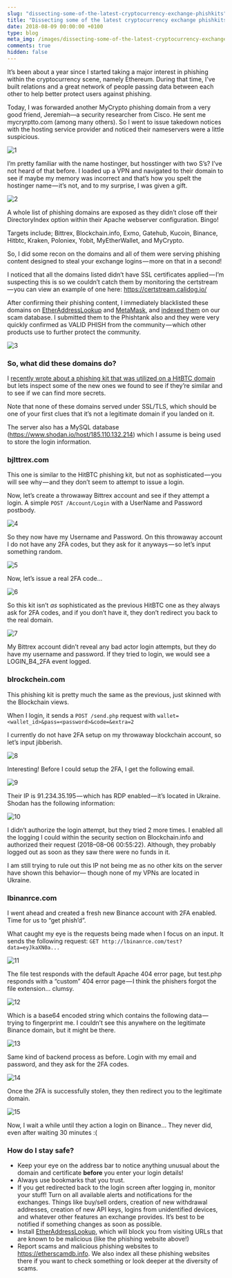 ```yaml
---
slug: "dissecting-some-of-the-latest-cryptocurrency-exchange-phishkits"
title: "Dissecting some of the latest cryptocurrency exchange phishkits"
date: 2018-08-09 00:00:00 +0100
type: blog
meta_img: /images/dissecting-some-of-the-latest-cryptocurrency-exchange-phishkits/meta.png 
comments: true
hidden: false
---
```


It’s been about a year since I started taking a major interest in phishing within the cryptocurrency scene, namely Ethereum. During that time, I’ve built relations and a great network of people passing data between each other to help better protect users against phishing.

Today, I was forwarded another MyCrypto phishing domain from a very good friend, Jeremiah—a security researcher from Cisco. He sent me mycryrptto.com (among many others). So I went to issue takedown notices with the hosting service provider and noticed their nameservers were a little suspicious.

![1](./images/dissecting-some-of-the-latest-cryptocurrency-exchange-phishkits/1.png)

I’m pretty familiar with the name hostinger, but hosstinger with two S’s? I’ve not heard of that before. I loaded up a VPN and navigated to their domain to see if maybe my memory was incorrect and that’s how you spelt the hostinger name — it’s not, and to my surprise, I was given a gift.

![2](./images/dissecting-some-of-the-latest-cryptocurrency-exchange-phishkits/2.png)

A whole list of phishing domains are exposed as they didn’t close off their DirectoryIndex option within their Apache webserver configuration. Bingo!

Targets include; Bittrex, Blockchain.info, Exmo, Gatehub, Kucoin, Binance, Hitbtc, Kraken, Poloniex, Yobit, MyEtherWallet, and MyCrypto.

So, I did some recon on the domains and all of them were serving phishing content designed to steal your exchange logins — more on that in a second!

I noticed that all the domains listed didn’t have SSL certificates applied — I’m suspecting this is so we couldn’t catch them by monitoring the certstream — you can view an example of one here: https://certstream.calidog.io/

After confirming their phishing content, I immediately blacklisted these domains on [EtherAddressLookup](https://github.com/409H/EtherAddressLookup#etheraddresslookup) and [MetaMask](https://metamask.io/), and [indexed them](https://github.com/MrLuit/EtherScamDB/commit/4717a1f2fb6289654b6370495e3e1306ff01ad2d) on our scam database. I submitted them to the Phishtank also and they were very quickly confirmed as VALID PHISH from the community — which other products use to further protect the community.

![3](./images/dissecting-some-of-the-latest-cryptocurrency-exchange-phishkits/3.png)

### So, what did these domains do?

I [recently wrote about a phishing kit that was utilized on a HitBTC domain](/dissecting-a-hitbtc-phishing-site) but lets inspect some of the new ones we found to see if they’re similar and to see if we can find more secrets.

Note that none of these domains served under SSL/TLS, which should be one of your first clues that it’s not a legitimate domain if you landed on it.

The server also has a MySQL database (https://www.shodan.io/host/185.110.132.214) which I assume is being used to store the login information.

### bjlttrex.com

This one is similar to the HitBTC phishing kit, but not as sophisticated — you will see why — and they don’t seem to attempt to issue a login.

Now, let’s create a throwaway Bittrex account and see if they attempt a login. A simple `POST /Account/Login` with a UserName and Password postbody.

![4](./images/dissecting-some-of-the-latest-cryptocurrency-exchange-phishkits/4.png)

So they now have my Username and Password. On this throwaway account I do not have any 2FA codes, but they ask for it anyways — so let’s input something random.

![5](./images/dissecting-some-of-the-latest-cryptocurrency-exchange-phishkits/5.png)

Now, let’s issue a real 2FA code…

![6](./images/dissecting-some-of-the-latest-cryptocurrency-exchange-phishkits/6.png)

So this kit isn’t *as* sophisticated as the previous HitBTC one as they always ask for 2FA codes, and if you don’t have it, they don’t redirect you back to the real domain.

![7](./images/dissecting-some-of-the-latest-cryptocurrency-exchange-phishkits/7.png)

My Bittrex account didn’t reveal any bad actor login attempts, but they do have my username and password. If they tried to login, we would see a LOGIN_B4_2FA event logged.

### blrockchein.com

This phishing kit is pretty much the same as the previous, just skinned with the Blockchain views.

When I login, it sends a `POST /send.php` request with `wallet=<wallet_id>&pass=<password>&code=&extra=2`

I currently do not have 2FA setup on my throwaway blockchain account, so let’s input jibberish.

![8](./images/dissecting-some-of-the-latest-cryptocurrency-exchange-phishkits/8.png)

Interesting! Before I could setup the 2FA, I get the following email.

![9](./images/dissecting-some-of-the-latest-cryptocurrency-exchange-phishkits/9.png)

Their IP is 91.234.35.195 — which has RDP enabled — it’s located in Ukraine. Shodan has the following information:

![10](./images/dissecting-some-of-the-latest-cryptocurrency-exchange-phishkits/10.png)

I didn’t authorize the login attempt, but they tried 2 more times. I enabled all the logging I could within the security section on Blockchain.info and authorized their request (2018–08–06 00:55:22). Although, they probably logged out as soon as they saw there were no funds in it.

I am still trying to rule out this IP not being me as no other kits on the server have shown this behavior— though none of my VPNs are located in Ukraine.

### lbinanrce.com

I went ahead and created a fresh new Binance account with 2FA enabled. Time for us to “get phish’d”.

What caught my eye is the requests being made when I focus on an input. It sends the following request: `GET http://lbinanrce.com/test?data=eyJkaXN0a...`

![11](./images/dissecting-some-of-the-latest-cryptocurrency-exchange-phishkits/11.png)

The file test responds with the default Apache 404 error page, but test.php responds with a “custom” 404 error page — I think the phishers forgot the file extension… clumsy.

![12](./images/dissecting-some-of-the-latest-cryptocurrency-exchange-phishkits/12.png)

Which is a base64 encoded string which contains the following data — trying to fingerprint me. I couldn’t see this anywhere on the legitimate Binance domain, but it might be there.

![13](./images/dissecting-some-of-the-latest-cryptocurrency-exchange-phishkits/13.png)

Same kind of backend process as before. Login with my email and password, and they ask for the 2FA codes.

![14](./images/dissecting-some-of-the-latest-cryptocurrency-exchange-phishkits/14.png)

Once the 2FA is successfully stolen, they then redirect you to the legitimate domain.

![15](./images/dissecting-some-of-the-latest-cryptocurrency-exchange-phishkits/15.png)

Now, I wait a while until they action a login on Binance… They never did, even after waiting 30 minutes :(

### How do I stay safe?

* Keep your eye on the address bar to notice anything unusual about the domain and certificate **before** you enter your login details!
* Always use bookmarks that you trust.
* If you get redirected back to the login screen after logging in, monitor your stuff!
Turn on all available alerts and notifications for the exchanges. Things like buy/sell orders, creation of new withdrawal addresses, creation of new API keys, logins from unidentified devices, and whatever other features an exchange provides. It’s best to be notified if something changes as soon as possible.
* Install [EtherAddressLookup](https://chrome.google.com/webstore/detail/etheraddresslookup/pdknmigbbbhmllnmgdfalmedcmcefdfn), which will block you from visiting URLs that are known to be malicious (like the phishing website above!)
* Report scams and malicious phishing websites to https://etherscamdb.info. We also index all these phishing websites there if you want to check something or look deeper at the diversity of scams.